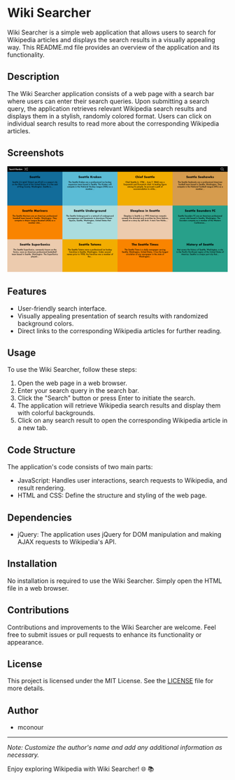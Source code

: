# Wiki Searcher

Wiki Searcher is a simple web application that allows users to search for Wikipedia articles and displays the search results in a visually appealing way. This README.md file provides an overview of the application and its functionality.

## Description

The Wiki Searcher application consists of a web page with a search bar where users can enter their search queries. Upon submitting a search query, the application retrieves relevant Wikipedia search results and displays them in a stylish, randomly colored format. Users can click on individual search results to read more about the corresponding Wikipedia articles.

## Screenshots

![Wiki Searcher Application](assets/screenshots/screenshot.png)

## Features

- User-friendly search interface.
- Visually appealing presentation of search results with randomized background colors.
- Direct links to the corresponding Wikipedia articles for further reading.

## Usage

To use the Wiki Searcher, follow these steps:

1. Open the web page in a web browser.
2. Enter your search query in the search bar.
3. Click the "Search" button or press Enter to initiate the search.
4. The application will retrieve Wikipedia search results and display them with colorful backgrounds.
5. Click on any search result to open the corresponding Wikipedia article in a new tab.

## Code Structure

The application's code consists of two main parts:

- JavaScript: Handles user interactions, search requests to Wikipedia, and result rendering.
- HTML and CSS: Define the structure and styling of the web page.

## Dependencies

- jQuery: The application uses jQuery for DOM manipulation and making AJAX requests to Wikipedia's API.

## Installation

No installation is required to use the Wiki Searcher. Simply open the HTML file in a web browser.

## Contributions

Contributions and improvements to the Wiki Searcher are welcome. Feel free to submit issues or pull requests to enhance its functionality or appearance.

## License

This project is licensed under the MIT License. See the [LICENSE](LICENSE) file for more details.

## Author

- mconour

---

*Note: Customize the author's name and add any additional information as necessary.*

Enjoy exploring Wikipedia with Wiki Searcher! 🌐 📚